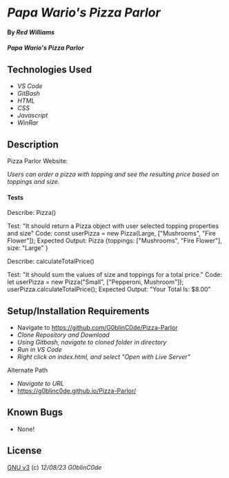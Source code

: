 # _Papa Wario's Pizza Parlor_

#### By _**Red Williams**_

#### _Papa Wario's Pizza Parlor_

## Technologies Used

* _VS Code_
* _GitBash_
* _HTML_
* _CSS_
* _Javascript_
* _WinRar_

## Description

Pizza Parlor Website:

_Users can order a pizza with topping and see the resulting price based on toppings and size._

#### Tests

Describe: Pizza()

Test: "It should return a Pizza object with user selected topping properties and size"
Code: 
const userPizza = new Pizza(Large, ["Mushrooms", "Fire Flower"]);
Expected Output: 
Pizza {toppings: ["Mushrooms", "Fire Flower"], size: "Large" }

Describe: calculateTotalPrice()

Test: "It should sum the values of size and toppings for a total price."
Code: 
let userPizza = new Pizza("Small", ["Pepperoni, Mushroom"]);
userPizza.calculateTotalPrice();
Expected Output:
"Your Total Is: $8.00"


## Setup/Installation Requirements

* Navigate to https://github.com/G0blinC0de/Pizza-Parlor
* _Clone Repository and Download_
* _Using Gitbash, navigate to cloned folder in directory_
* _Run in VS Code_
* _Right click on index.html, and select "Open with Live Server"_ 

Alternate Path
* _Navigate to URL_
* https://g0blinc0de.github.io/Pizza-Parlor/



## Known Bugs

* None!


## License

[GNU v3](LICENSE) (c) _12/08/23_ _G0blinC0de_